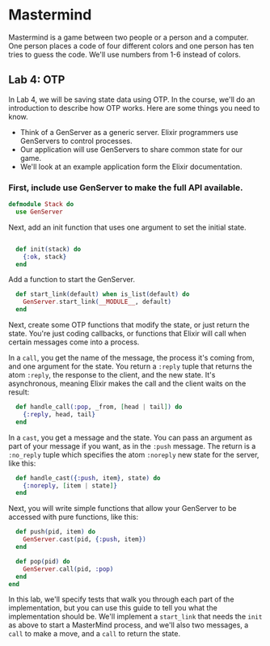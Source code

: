 # Mastermind

Mastermind is a game between two people or a person and a computer. One person places a code of four different colors and one person has ten tries to guess the code. We'll use numbers from 1-6 instead of colors. 

## Lab 4: OTP

In Lab 4, we will be saving state data using OTP. In the course, we'll do an introduction to describe how OTP works. Here are some things you need to know. 

- Think of a GenServer as a generic server. Elixir programmers use GenServers to control processes. 
- Our application will use GenServers to share common state for our game. 
- We'll look at an example application form the Elixir documentation. 

### First, include use GenServer to make the full API available.

```Elixir
defmodule Stack do
  use GenServer

```

Next, add an init function that uses one argument to set the initial state. 


```Elixir

  def init(stack) do
    {:ok, stack}
  end

```

Add a function to start the GenServer. 


```Elixir
  def start_link(default) when is_list(default) do
    GenServer.start_link(__MODULE__, default)
  end
```

Next, create some OTP functions that modify the state, or just return the state. You're just coding callbacks, or functions that Elixir will call when certain messages come into a process.  

In a `call`, you get the name of the message, the process it's coming from, and one argument for the state. You return a `:reply` tuple that returns the atom `:reply`, the response to the client, and the new state. It's asynchronous, meaning Elixir makes the call and the client waits on the result: 

```Elixir
  def handle_call(:pop, _from, [head | tail]) do
    {:reply, head, tail}
  end
```

In a `cast`, you get a message and the state. You can pass an argument as part of your message if you want, as in the `:push` message. The return is a `:no_reply` tuple which specifies the atom `:noreply` new state for the server, like this: 

```Elixir
  def handle_cast({:push, item}, state) do
    {:noreply, [item | state]}
  end
```

Next, you will write simple functions that allow your GenServer to be accessed with pure functions, like this: 

```Elixir
  def push(pid, item) do
    GenServer.cast(pid, {:push, item})
  end

  def pop(pid) do
    GenServer.call(pid, :pop)
  end
end
```

In this lab, we'll specify tests that walk you through each part of the implementation, but you can use this guide to tell you what the implementation should be. We'll implement a `start_link` that needs the `init` as above to start a MasterMind process, and we'll also two messages, a `call` to make a move, and a `call` to return the state. 


